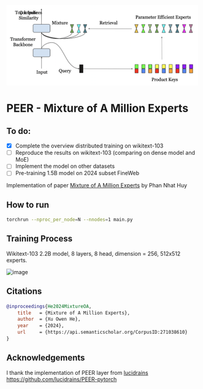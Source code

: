 <img src="./peer_arch.png" width="500px"></img>

# PEER - Mixture of A Million Experts

## To do:
- [x] Complete the overview distributed training on wikitext-103
- [ ] Reproduce the results on wikitext-103 (comparing on dense model and MoE)
- [ ] Implement the model on other datasets
- [ ] Pre-training 1.5B model on 2024 subset FineWeb

Implementation of paper [Mixture of A Million Experts](https://arxiv.org/pdf/2407.04153v1) by Phan Nhat Huy

## How to run
```bash
torchrun --nproc_per_node=N --nnodes=1 main.py
```
## Training Process

Wikitext-103 2.2B model, 8 layers, 8 head, dimension = 256, 512x512 experts.

<img src="https://github.com/user-attachments/assets/6e10efee-06eb-4550-abba-8dd85eeb4516" alt="image" width="300">

## Citations

```bibtex
@inproceedings{He2024MixtureOA,
    title   = {Mixture of A Million Experts},
    author  = {Xu Owen He},
    year    = {2024},
    url     = {https://api.semanticscholar.org/CorpusID:271038610}
}
```

## Acknowledgements

I thank the implementation of PEER layer from [lucidrains](https://github.com/lucidrains) https://github.com/lucidrains/PEER-pytorch
